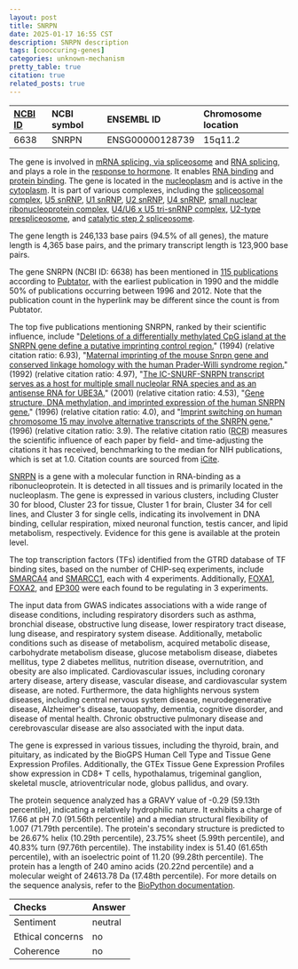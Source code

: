 ```yaml
---
layout: post
title: SNRPN
date: 2025-01-17 16:55 CST
description: SNRPN description
tags: [cooccuring-genes]
categories: unknown-mechanism
pretty_table: true
citation: true
related_posts: true
---
```




| [NCBI ID](https://www.ncbi.nlm.nih.gov/gene/6638) | NCBI symbol | ENSEMBL ID | Chromosome location |
| :-------- | :------- | :-------- | :------- |
| 6638  | SNRPN | ENSG00000128739 | 15q11.2 |



The gene is involved in [mRNA splicing, via spliceosome](https://amigo.geneontology.org/amigo/term/GO:0000398) and [RNA splicing](https://amigo.geneontology.org/amigo/term/GO:0008380), and plays a role in the [response to hormone](https://amigo.geneontology.org/amigo/term/GO:0009725). It enables [RNA binding](https://amigo.geneontology.org/amigo/term/GO:0003723) and [protein binding](https://amigo.geneontology.org/amigo/term/GO:0005515). The gene is located in the [nucleoplasm](https://amigo.geneontology.org/amigo/term/GO:0005654) and is active in the [cytoplasm](https://amigo.geneontology.org/amigo/term/GO:0005737). It is part of various complexes, including the [spliceosomal complex](https://amigo.geneontology.org/amigo/term/GO:0005681), [U5 snRNP](https://amigo.geneontology.org/amigo/term/GO:0005682), [U1 snRNP](https://amigo.geneontology.org/amigo/term/GO:0005685), [U2 snRNP](https://amigo.geneontology.org/amigo/term/GO:0005686), [U4 snRNP](https://amigo.geneontology.org/amigo/term/GO:0005687), [small nuclear ribonucleoprotein complex](https://amigo.geneontology.org/amigo/term/GO:0030532), [U4/U6 x U5 tri-snRNP complex](https://amigo.geneontology.org/amigo/term/GO:0046540), [U2-type prespliceosome](https://amigo.geneontology.org/amigo/term/GO:0071004), and [catalytic step 2 spliceosome](https://amigo.geneontology.org/amigo/term/GO:0071013).


The gene length is 246,133 base pairs (94.5% of all genes), the mature length is 4,365 base pairs, and the primary transcript length is 123,900 base pairs.


The gene SNRPN (NCBI ID: 6638) has been mentioned in [115 publications](https://pubmed.ncbi.nlm.nih.gov/?term=%22SNRPN%22) according to [Pubtator](https://academic.oup.com/nar/article/47/W1/W587/5494727), with the earliest publication in 1990 and the middle 50% of publications occurring between 1996 and 2012. Note that the publication count in the hyperlink may be different since the count is from Pubtator.


The top five publications mentioning SNRPN, ranked by their scientific influence, include "[Deletions of a differentially methylated CpG island at the SNRPN gene define a putative imprinting control region.](https://pubmed.ncbi.nlm.nih.gov/7987392)" (1994) (relative citation ratio: 6.93), "[Maternal imprinting of the mouse Snrpn gene and conserved linkage homology with the human Prader-Willi syndrome region.](https://pubmed.ncbi.nlm.nih.gov/1303276)" (1992) (relative citation ratio: 4.97), "[The IC-SNURF-SNRPN transcript serves as a host for multiple small nucleolar RNA species and as an antisense RNA for UBE3A.](https://pubmed.ncbi.nlm.nih.gov/11726556)" (2001) (relative citation ratio: 4.53), "[Gene structure, DNA methylation, and imprinted expression of the human SNRPN gene.](https://pubmed.ncbi.nlm.nih.gov/8571960)" (1996) (relative citation ratio: 4.0), and "[Imprint switching on human chromosome 15 may involve alternative transcripts of the SNRPN gene.](https://pubmed.ncbi.nlm.nih.gov/8841186)" (1996) (relative citation ratio: 3.9). The relative citation ratio ([RCR](https://journals.plos.org/plosbiology/article?id=10.1371/journal.pbio.1002541)) measures the scientific influence of each paper by field- and time-adjusting the citations it has received, benchmarking to the median for NIH publications, which is set at 1.0. Citation counts are sourced from [iCite](https://icite.od.nih.gov).


[SNRPN](https://www.proteinatlas.org/ENSG00000128739-SNRPN) is a gene with a molecular function in RNA-binding as a ribonucleoprotein. It is detected in all tissues and is primarily located in the nucleoplasm. The gene is expressed in various clusters, including Cluster 30 for blood, Cluster 23 for tissue, Cluster 1 for brain, Cluster 34 for cell lines, and Cluster 3 for single cells, indicating its involvement in DNA binding, cellular respiration, mixed neuronal function, testis cancer, and lipid metabolism, respectively. Evidence for this gene is available at the protein level.


The top transcription factors (TFs) identified from the GTRD database of TF binding sites, based on the number of CHIP-seq experiments, include [SMARCA4](https://www.ncbi.nlm.nih.gov/gene/6597) and [SMARCC1](https://www.ncbi.nlm.nih.gov/gene/6599), each with 4 experiments. Additionally, [FOXA1](https://www.ncbi.nlm.nih.gov/gene/3169), [FOXA2](https://www.ncbi.nlm.nih.gov/gene/3170), and [EP300](https://www.ncbi.nlm.nih.gov/gene/2033) were each found to be regulating in 3 experiments.



The input data from GWAS indicates associations with a wide range of disease conditions, including respiratory disorders such as asthma, bronchial disease, obstructive lung disease, lower respiratory tract disease, lung disease, and respiratory system disease. Additionally, metabolic conditions such as disease of metabolism, acquired metabolic disease, carbohydrate metabolism disease, glucose metabolism disease, diabetes mellitus, type 2 diabetes mellitus, nutrition disease, overnutrition, and obesity are also implicated. Cardiovascular issues, including coronary artery disease, artery disease, vascular disease, and cardiovascular system disease, are noted. Furthermore, the data highlights nervous system diseases, including central nervous system disease, neurodegenerative disease, Alzheimer's disease, tauopathy, dementia, cognitive disorder, and disease of mental health. Chronic obstructive pulmonary disease and cerebrovascular disease are also associated with the input data.



The gene is expressed in various tissues, including the thyroid, brain, and pituitary, as indicated by the BioGPS Human Cell Type and Tissue Gene Expression Profiles. Additionally, the GTEx Tissue Gene Expression Profiles show expression in CD8+ T cells, hypothalamus, trigeminal ganglion, skeletal muscle, atrioventricular node, globus pallidus, and ovary.




The protein sequence analyzed has a GRAVY value of -0.29 (59.13th percentile), indicating a relatively hydrophilic nature. It exhibits a charge of 17.66 at pH 7.0 (91.56th percentile) and a median structural flexibility of 1.007 (71.79th percentile). The protein's secondary structure is predicted to be 26.67% helix (10.29th percentile), 23.75% sheet (5.99th percentile), and 40.83% turn (97.76th percentile). The instability index is 51.40 (61.65th percentile), with an isoelectric point of 11.20 (99.28th percentile). The protein has a length of 240 amino acids (20.22nd percentile) and a molecular weight of 24613.78 Da (17.48th percentile). For more details on the sequence analysis, refer to the [BioPython documentation](https://biopython.org/docs/1.75/api/Bio.SeqUtils.ProtParam.html).





| Checks    | Answer |
| :-------- | :------- |
| Sentiment  | neutral   |
| Ethical concerns | no     |
| Coherence    | no    |